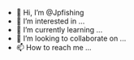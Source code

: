 - 👋 Hi, I’m @Jpfishing
- 👀 I’m interested in ...
- 🌱 I’m currently learning ...
- 💞️ I’m looking to collaborate on ...
- 📫 How to reach me ...

<!---
Jpfishing/Jpfishing is a ✨ special ✨ repository because its `README.md` (this file) appears on your GitHub profile.
You can click the Preview link to take a look at your changes.
--->
